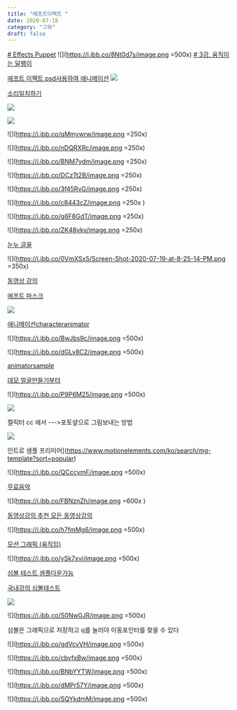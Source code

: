 ```yaml
---
title: "에프트이펙트 "
date: 2020-07-18
category: "그외"
draft: false
---
```

[# Effects Puppet](https://www.youtube.com/watch?v=Oy5xQTIwKZc&list=PL5yNm_k-t3GBolbu9zv0A57762gpb1Tc9&index=13)
![](https://i.ibb.co/8Nt0d7s/image.png =500x)
[# 3강. 움직이는 달팽이](https://www.youtube.com/watch?v=VsrOs4BNdvA)

[에프트 이펙트 psd사용하여 애니메이션](https://www.youtube.com/watch?v=-54JJ_re6qw)
![](https://i.ibb.co/vHG29Rt/image.png)

[소리일치하기](https://helpx.adobe.com/kr/adobe-character-animator/how-to/recording-editing-performances.html?playlist=/services/playlist.helpx/products:SG_CHARACTERANIMATOR/learn-path:get-started/set-header:ccx-designer/playlist:orientation/ko_KR.json&ref=helpx.adobe.com)

  

![](https://i.ibb.co/8bf2GcG/image.png)

![](https://i.ibb.co/WBJYSxK/image.png)

![](https://i.ibb.co/qMmywrw/image.png =250x)

![](https://i.ibb.co/nDQRXRc/image.png =250x)

![](https://i.ibb.co/BNM7ydm/image.png =250x)

![](https://i.ibb.co/DCzTt2B/image.png =250x)

![](https://i.ibb.co/3f45RvG/image.png =250x)

![](https://i.ibb.co/c8443cZ/image.png =250x )

![](https://i.ibb.co/g6F8GdT/image.png =250x)

![](https://i.ibb.co/ZK48vkv/image.png =250x)

  

  

[눈누 글꼴](https://noonnu.cc/)

![](https://i.ibb.co/0VmXSx5/Screen-Shot-2020-07-19-at-8-25-14-PM.png =350x)

  

  

[동영상 강의 ](https://www.youtube.com/watch?v=ZJqNLtyTKJQ&list=PL25y0vNai5l8pJCo6ZVsSp3AqLwx33EnQ&index=27)

  

  

[에프트 마스크](https://www.youtube.com/watch?v=lvQgKa0CNkE&list=PL25y0vNai5l8pJCo6ZVsSp3AqLwx33EnQ&index=28)

![](https://i.ibb.co/CBTQ1Rm/Screen-Shot-2020-07-19-at-9-30-57-PM.png)

 

  

  

[애니메이션characteranimator](https://helpx.adobe.com/kr/adobe-character-animator/using/overview.html)

![](https://i.ibb.co/BwJbs9c/image.png =500x)

  

![](https://i.ibb.co/dGLv8C2/image.png =500x)

[animatorsample](https://www.youtube.com/watch?v=ISTy1k8J39c&list=TLPQMjAwNzIwMjBH7CoziMSofQ&index=4)

  

[데모 얼굴만들기부터 ](https://helpx.adobe.com/kr/adobe-character-animator/how-to/build-animated-face.html?playlist=/services/playlist.helpx/products:SG_CHARACTERANIMATOR/learn-path:get-started/set-header:ccx-designer/playlist:orientation/ko_KR.json&ref=helpx.adobe.com)

  

![](https://i.ibb.co/P9P6M25/image.png =500x)

  

![](https://i.ibb.co/S5TY4n4/image.png)

  

캘릭터 cc 에서 --->포토샾으로  그림보내는  방법

![](https://i.ibb.co/3s4JKSS/image.png)

  

인트로 샘플 프리미어](https://www.motionelements.com/ko/search/mg-template?sort=popular)

![](https://i.ibb.co/QCccymF/image.png =500x)

  

[무료음악](https://www.youtube.com/audiolibrary/music?nv=1)

![](https://i.ibb.co/FBNznZh/image.png  =600x )

  

[동영상강의 추천  모든 동영상강의 ](https://terua768.tistory.com/entry/%EC%98%81%EC%83%81%ED%8E%B8%EC%A7%91-%ED%94%84%EB%A6%AC%EB%AF%B8%EC%96%B4-%ED%94%84%EB%A1%9C-%EA%B0%95%EC%9D%98-%EC%B6%94%EC%B2%9C)

![](https://i.ibb.co/h7fmMg6/image.png =500x)

  

  

[모션 그래픽 (움직임)](https://www.youtube.com/watch?v=bfgkNPFva74)

![](https://i.ibb.co/ySk7xvj/image.png =500x)

  

  

[심볼 테스트 샘플다운가능 ](https://helpx.adobe.com/kr/animate/how-to/tweening-animation.html)

[국내강의 심볼테스트](https://www.youtube.com/watch?v=1dwC9QV19cA)

![](https://i.ibb.co/7jRGhpv/image.png)

![](https://i.ibb.co/S0Nw0JR/image.png =500x)

  

심볼은  그래픽으로  저장하고 q를  눌러야  이동포인터를  찾을  수  있다

![](https://i.ibb.co/gdVcvVH/image.png =500x)

![](https://i.ibb.co/cbvfxBw/image.png =500x)

![](https://i.ibb.co/BNbYYTW/image.png =500x)

![](https://i.ibb.co/dMPr57Y/image.png =500x)

![](https://i.ibb.co/SQYkdmM/image.png =500x)





<!--stackedit_data:
eyJoaXN0b3J5IjpbLTg2NzQ3MTk3MCwtMTUwNDgxMjc3MCwtNj
EwMjQyMjMyLDEwMTY5MjE0NTYsMTMxOTA1NDM3NCwtMzA1MTUz
ODkxLDE2NjM0NjE0NjcsNjE2MTM0NTcsLTIwNTI1MTQxMzUsMT
AxNDQ0Mzc4MiwtOTA2Njg1MjE3LDU5NTIzNDAyOCw0NjgyNTcx
NzMsODk2NjU5NjM0LC0xNzc4NTkyMTcxLC0xNjU5NTA5MDg5LC
0xNTQ3OTQ0MTM1LC0xMTcwODY1NDksMTczNjI5NjAwNywtMTEx
NTE1MTE4OV19
-->